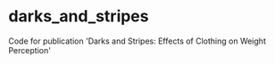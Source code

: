 # darks_and_stripes
Code for publication 'Darks and Stripes: Effects of Clothing on Weight Perception'
